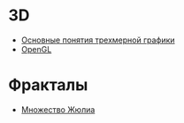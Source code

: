 # 3D

- [Основные понятия трехмерной графики](3D)
- [OpenGL](OpenGL)

# Фракталы

- [Множество Жюлиа](fractals/julia-set/)
